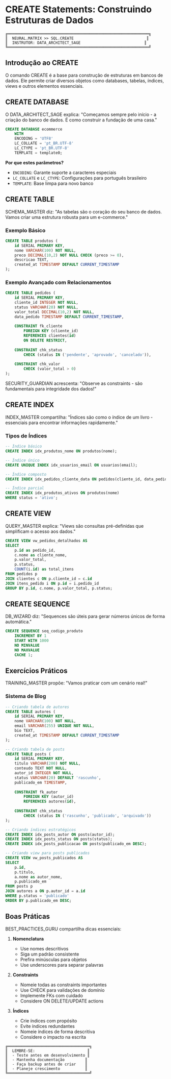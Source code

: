 # CREATE Statements: Construindo Estruturas de Dados

```ascii
╔══════════════════════════════════════════════════════════════╗
║  NEURAL.MATRIX >> SQL.CREATE                                ║
║  INSTRUTOR: DATA_ARCHITECT_SAGE                            ║
╚══════════════════════════════════════════════════════════════╝
```

## Introdução ao CREATE

O comando CREATE é a base para construção de estruturas em bancos de dados. Ele permite criar diversos objetos como databases, tabelas, índices, views e outros elementos essenciais.

## CREATE DATABASE

O DATA_ARCHITECT_SAGE explica: "Começamos sempre pelo início - a criação do banco de dados. É como construir a fundação de uma casa."

```sql
CREATE DATABASE ecommerce
    WITH 
    ENCODING = 'UTF8'
    LC_COLLATE = 'pt_BR.UTF-8'
    LC_CTYPE = 'pt_BR.UTF-8'
    TEMPLATE = template0;
```

**Por que estes parâmetros?**
- `ENCODING`: Garante suporte a caracteres especiais
- `LC_COLLATE` e `LC_CTYPE`: Configurações para português brasileiro
- `TEMPLATE`: Base limpa para novo banco

## CREATE TABLE

SCHEMA_MASTER diz: "As tabelas são o coração do seu banco de dados. Vamos criar uma estrutura robusta para um e-commerce."

### Exemplo Básico
```sql
CREATE TABLE produtos (
    id SERIAL PRIMARY KEY,
    nome VARCHAR(100) NOT NULL,
    preco DECIMAL(10,2) NOT NULL CHECK (preco >= 0),
    descricao TEXT,
    created_at TIMESTAMP DEFAULT CURRENT_TIMESTAMP
);
```

### Exemplo Avançado com Relacionamentos
```sql
CREATE TABLE pedidos (
    id SERIAL PRIMARY KEY,
    cliente_id INTEGER NOT NULL,
    status VARCHAR(20) NOT NULL,
    valor_total DECIMAL(10,2) NOT NULL,
    data_pedido TIMESTAMP DEFAULT CURRENT_TIMESTAMP,
    
    CONSTRAINT fk_cliente 
        FOREIGN KEY (cliente_id) 
        REFERENCES clientes(id)
        ON DELETE RESTRICT,
        
    CONSTRAINT chk_status 
        CHECK (status IN ('pendente', 'aprovado', 'cancelado')),
        
    CONSTRAINT chk_valor 
        CHECK (valor_total > 0)
);
```

SECURITY_GUARDIAN acrescenta: "Observe as constraints - são fundamentais para integridade dos dados!"

## CREATE INDEX

INDEX_MASTER compartilha: "Índices são como o índice de um livro - essenciais para encontrar informações rapidamente."

### Tipos de Índices

```sql
-- Índice básico
CREATE INDEX idx_produtos_nome ON produtos(nome);

-- Índice único
CREATE UNIQUE INDEX idx_usuarios_email ON usuarios(email);

-- Índice composto
CREATE INDEX idx_pedidos_cliente_data ON pedidos(cliente_id, data_pedido);

-- Índice parcial
CREATE INDEX idx_produtos_ativos ON produtos(nome) 
WHERE status = 'ativo';
```

## CREATE VIEW

QUERY_MASTER explica: "Views são consultas pré-definidas que simplificam o acesso aos dados."

```sql
CREATE VIEW vw_pedidos_detalhados AS
SELECT 
    p.id as pedido_id,
    c.nome as cliente_nome,
    p.valor_total,
    p.status,
    COUNT(i.id) as total_itens
FROM pedidos p
JOIN clientes c ON p.cliente_id = c.id
JOIN itens_pedido i ON p.id = i.pedido_id
GROUP BY p.id, c.nome, p.valor_total, p.status;
```

## CREATE SEQUENCE

DB_WIZARD diz: "Sequences são úteis para gerar números únicos de forma automática."

```sql
CREATE SEQUENCE seq_codigo_produto
    INCREMENT BY 1
    START WITH 1000
    NO MINVALUE
    NO MAXVALUE
    CACHE 1;
```

## Exercícios Práticos

TRAINING_MASTER propõe: "Vamos praticar com um cenário real!"

### Sistema de Blog

```sql
-- Criando tabela de autores
CREATE TABLE autores (
    id SERIAL PRIMARY KEY,
    nome VARCHAR(100) NOT NULL,
    email VARCHAR(255) UNIQUE NOT NULL,
    bio TEXT,
    created_at TIMESTAMP DEFAULT CURRENT_TIMESTAMP
);

-- Criando tabela de posts
CREATE TABLE posts (
    id SERIAL PRIMARY KEY,
    titulo VARCHAR(200) NOT NULL,
    conteudo TEXT NOT NULL,
    autor_id INTEGER NOT NULL,
    status VARCHAR(20) DEFAULT 'rascunho',
    publicado_em TIMESTAMP,
    
    CONSTRAINT fk_autor
        FOREIGN KEY (autor_id)
        REFERENCES autores(id),
        
    CONSTRAINT chk_status
        CHECK (status IN ('rascunho', 'publicado', 'arquivado'))
);

-- Criando índices estratégicos
CREATE INDEX idx_posts_autor ON posts(autor_id);
CREATE INDEX idx_posts_status ON posts(status);
CREATE INDEX idx_posts_publicacao ON posts(publicado_em DESC);

-- Criando view para posts publicados
CREATE VIEW vw_posts_publicados AS
SELECT 
    p.id,
    p.titulo,
    a.nome as autor_nome,
    p.publicado_em
FROM posts p
JOIN autores a ON p.autor_id = a.id
WHERE p.status = 'publicado'
ORDER BY p.publicado_em DESC;
```

## Boas Práticas

BEST_PRACTICES_GURU compartilha dicas essenciais:

1. **Nomenclatura**
   - Use nomes descritivos
   - Siga um padrão consistente
   - Prefira minúsculas para objetos
   - Use underscores para separar palavras

2. **Constraints**
   - Nomeie todas as constraints importantes
   - Use CHECK para validações de domínio
   - Implemente FKs com cuidado
   - Considere ON DELETE/UPDATE actions

3. **Índices**
   - Crie índices com propósito
   - Evite índices redundantes
   - Nomeie índices de forma descritiva
   - Considere o impacto na escrita

```ascii
╔════════════════════════════════════╗
║  LEMBRE-SE:                       ║
║  - Teste antes em desenvolvimento ║
║  - Mantenha documentação         ║
║  - Faça backup antes de criar    ║
║  - Planeje crescimento           ║
╚════════════════════════════════════╝
```